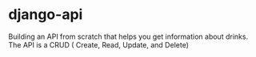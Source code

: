 # django-api
Building an API from scratch that helps you get information about drinks.
The API is a CRUD ( Create, Read, Update, and Delete)
